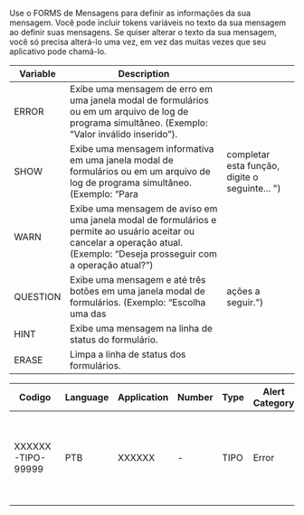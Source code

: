 Use o FORMS de Mensagens para definir as informações da sua mensagem. Você pode incluir tokens variáveis no texto da sua mensagem ao definir suas mensagens.
Se quiser alterar o texto da sua mensagem, você só precisa alterá-lo uma vez, em vez das muitas vezes que seu aplicativo pode chamá-lo.

| Variable | Description                                                                                                                                                                    |                                                |
| -------- | ------------------------------------------------------------------------------------------------------------------------------------------------------------------------------ | ---------------------------------------------- |
| ERROR    | Exibe uma mensagem de erro em uma janela modal de formulários ou em um arquivo de log de programa simultâneo. (Exemplo: “Valor inválido inserido”).                            |                                                |
| SHOW     | Exibe uma mensagem informativa em uma janela modal de formulários ou em um arquivo de log de programa simultâneo. (Exemplo: “Para                                              | completar esta função, digite o seguinte... ") |
| WARN     | Exibe uma mensagem de aviso em uma janela modal de formulários e permite ao usuário aceitar ou cancelar a operação atual. (Exemplo: “Deseja prosseguir com a operação atual?”) |                                                |
| QUESTION | Exibe uma mensagem e até três botões em uma janela modal de formulários. (Exemplo: “Escolha uma das                                                                            | ações a seguir.”)                              |
| HINT     | Exibe uma mensagem na linha de status do formulário.                                                                                                                           |                                                |
| ERASE    | Limpa a linha de status dos formulários.                                                                                                                                       |                                                |

| Codigo            | Language | Application | Number | Type | Alert Category | Maximo | Descricao                                                  | Category | Severity | Log Sev |
| ----------------- | -------- | ----------- | ------ | ---- | -------------- | ------ | ---------------------------------------------------------- | -------- | -------- | ------- |
| XXXXXX-TIPO-99999 | PTB      | XXXXXX      | -      | TIPO | Error          | 240    | This appears in the process navigator of the AOL Navigator | Product  | Error    | Error   |